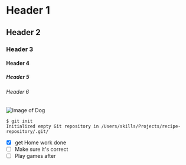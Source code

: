 # Header 1
## Header 2
### Header 3
#### Header 4
##### Header 5
###### Header 6

![Image of Dog](https://images.pexels.com/photos/1490908/pexels-photo-1490908.jpeg?cs=srgb&dl=pexels-svetozar-milashevich-99573-1490908.jpg&fm=jpg)

```
$ git init
Initialized empty Git repository in /Users/skills/Projects/recipe-repository/.git/
```

- [X] get Home work done
- [ ] Make sure it's correct
- [ ] Play games after
